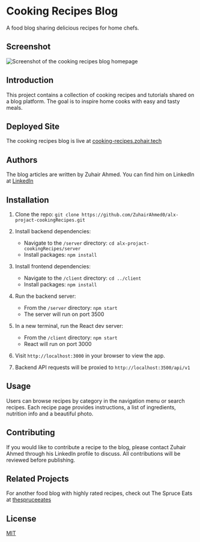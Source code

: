 # Cooking Recipes Blog

A food blog sharing delicious recipes for home chefs.

## Screenshot

![Screenshot of the cooking recipes blog homepage](server/uploads/home-big.png)


## Introduction 

This project contains a collection of cooking recipes and tutorials shared on a blog platform. The goal is to inspire home cooks with easy and tasty meals. 

## Deployed Site

The cooking recipes blog is live at [cooking-recipes.zohair.tech](https://cooking-recipes.zohair.tech/)

## Authors

The blog articles are written by Zuhair Ahmed. You can find him on LinkedIn at [LinkedIn](www.linkedin.com/in/Zuhair)

## Installation

1. Clone the repo: `git clone https://github.com/ZuhairAhmed0/alx-projact-cookingRecipes.git` 

2. Install backend dependencies:

   - Navigate to the `/server` directory: `cd alx-projact-cookingRecipes/server`
   - Install packages: `npm install`

3. Install frontend dependencies:

   - Navigate to the `/client` directory: `cd ../client`  
   - Install packages: `npm install`

4. Run the backend server:

   - From the `/server` directory: `npm start`
   - The server will run on port 3500

5. In a new terminal, run the React dev server:

   - From the `/client` directory: `npm start`
   - React will run on port 3000

6. Visit `http://localhost:3000` in your browser to view the app.

7. Backend API requests will be proxied to `http://localhost:3500/api/v1`

## Usage 

Users can browse recipes by category in the navigation menu or search recipes. Each recipe page provides instructions, a list of ingredients, nutrition info and a beautiful photo.

## Contributing

If you would like to contribute a recipe to the blog, please contact Zuhair Ahmed through his LinkedIn profile to discuss. All contributions will be reviewed before publishing.

## Related Projects

For another food blog with highly rated recipes, check out The Spruce Eats at [thespruceeates](www.thespruceeats.com)

## License

[MIT](https://choosealicense.com/licenses/mit/)
